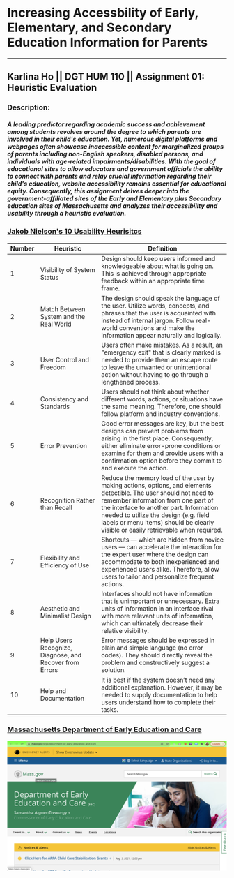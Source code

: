 # Increasing Accessbility of Early, Elementary, and Secondary Education Information for Parents 

--------

## Karlina Ho || DGT HUM 110 || Assignment 01: Heuristic Evaluation

### Description: 
##### A leading predictor regarding academic success and achievement among students revolves around the degree to which parents are involved in their child's education. Yet, numerous digital platforms and webpages often showcase inaccessible content for marginalized groups of parents including non-English speakers, disabled persons, and individuals with age-related impairments/disabilities. With the goal of educational sites to allow educators and government officials the ability to connect with parents and relay crucial information regarding their child's education, website accessibility remains essential for educational equity. Consequently, this assignment delves deeper into the government-affiliated sites of the Early and Elementary plus Secondary education sites of Massachusetts and analyzes their accessibility and usability through a heuristic  evaluation. 

### [Jakob Nielson's 10 Usability Heurisitcs](https://www.nngroup.com/articles/ten-usability-heuristics/)
|Number|Heuristic|Definition|
|---|---|---|
|1|Visibility of System Status|Design should keep users informed and knowledgeable about what is going on. This is achieved through appropriate feedback within an appropriate time frame.|
|2|Match Between System and the Real World|The design should speak the language of the user. Utilize words, concepts, and phrases that the user is acquainted with instead of internal jargon. Follow real-world conventions and make the information appear naturally and logically.|
|3|User Control and Freedom|Users often make mistakes. As a result, an "emergency exit" that is clearly marked is needed to provide them an escape route to leave the unwanted or unintentional action without having to go through a lengthened process.|
|4|Consistency and Standards|Users should not think about whether different words, actions, or situations have the same meaning. Therefore, one should follow platform and industry conventions.|
|5|Error Prevention|Good error messages are key, but the best designs can prevent problems from arising in the first place. Consequently, either eliminate error-prone conditions or examine for them and provide users with a confirmation option before they commit to and execute the action.|
|6|Recognition Rather than Recall|Reduce the memory load of the user by making actions, options, and elements detectible. The user should not need to remember information from one part of the interface to another part. Information needed to utilize the design (e.g. field labels or menu items) should be clearly visible or easily retrievable when required.|
|7|Flexibility and Efficiency of Use|Shortcuts — which are hidden from novice users — can accelerate the interaction for the expert user where the design can accommodate to both inexperienced and experienced users alike. Therefore, allow users to tailor and personalize frequent actions.|
|8|Aesthetic and Minimalist Design|Interfaces should not have information that is unimportant or unnecessary. Extra units of information in an interface rival with more relevant units of information, which can ultimately decrease their relative visibility.|
|9|Help Users Recognize, Diagnose, and Recover from Errors|Error messages should be expressed in plain and simple language (no error codes). They should directly reveal the problem and constructively suggest a solution.|
|10|Help and Documentation|It is best if the system doesn’t need any additional explanation. However, it may be needed to supply documentation to help users understand how to complete their tasks.|

### [Massachusetts Department of Early Education and Care](https://www.mass.gov/orgs/department-of-early-education-and-care)
![website of MA Department of Early Education and Care](MAEarlyEdu.png)




